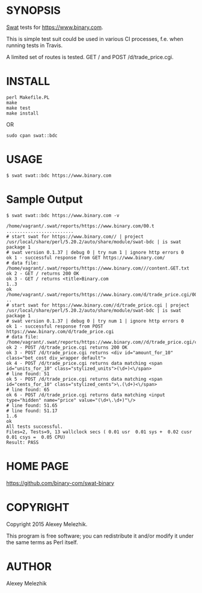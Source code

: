 # SYNOPSIS

[Swat](https://github.com/melezhik/swat) tests for https://www.binary.com. 

This is simple test suit could be used in various CI processes, f.e. when running tests in Travis.

A limited set of routes is tested. GET / and POST /d/trade\_price.cgi. 

# INSTALL

    perl Makefile.PL
    make
    make test
    make install

OR

    sudo cpan swat::bdc

# USAGE

    $ swat swat::bdc https://www.binary.com 

# Sample Output

    $ swat swat::bdc https://www.binary.com -v

    /home/vagrant/.swat/reports/https://www.binary.com/00.t .........................
    # start swat for https://www.binary.com// | project /usr/local/share/perl/5.20.2/auto/share/module/swat-bdc | is swat package 1
    # swat version 0.1.37 | debug 0 | try num 1 | ignore http errors 0
    ok 1 - successful response from GET https://www.binary.com/
    # data file: /home/vagrant/.swat/reports/https://www.binary.com///content.GET.txt
    ok 2 - GET / returns 200 OK
    ok 3 - GET / returns <title>Binary.com
    1..3
    ok
    /home/vagrant/.swat/reports/https://www.binary.com/d/trade_price.cgi/00.post.t ..
    # start swat for https://www.binary.com//d/trade_price.cgi | project /usr/local/share/perl/5.20.2/auto/share/module/swat-bdc | is swat package 1
    # swat version 0.1.37 | debug 0 | try num 1 | ignore http errors 0
    ok 1 - successful response from POST https://www.binary.com/d/trade_price.cgi
    # data file: /home/vagrant/.swat/reports/https://www.binary.com//d/trade_price.cgi/content.POST.txt
    ok 2 - POST /d/trade_price.cgi returns 200 OK
    ok 3 - POST /d/trade_price.cgi returns <div id="amount_for_10" class="bet_cost div_wrapper default">
    ok 4 - POST /d/trade_price.cgi returns data matching <span id="units_for_10" class="stylized_units">(\d+)<\/span>
    # line found: 51
    ok 5 - POST /d/trade_price.cgi returns data matching <span id="cents_for_10" class="stylized_cents">\.(\d+)<\/span>
    # line found: 65
    ok 6 - POST /d/trade_price.cgi returns data matching <input type="hidden" name="price" value="(\d+\.\d+)"\/>
    # line found: 51.65
    # line found: 51.17
    1..6
    ok
    All tests successful.
    Files=2, Tests=9, 13 wallclock secs ( 0.01 usr  0.01 sys +  0.02 cusr  0.01 csys =  0.05 CPU)
    Result: PASS
    

# HOME PAGE

https://github.com/binary-com/swat-binary

# COPYRIGHT

Copyright 2015 Alexey Melezhik.

This program is free software; you can redistribute it and/or modify it under the same terms as Perl itself.

# AUTHOR

Alexey Melezhik
